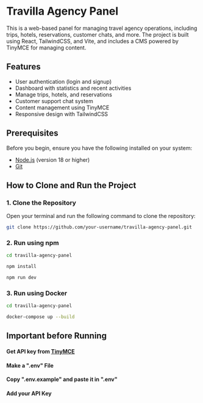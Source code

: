 # Travilla Agency Panel

This is a web-based panel for managing travel agency operations, including trips, hotels, reservations, customer chats, and more. The project is built using React, TailwindCSS, and Vite, and includes a CMS powered by TinyMCE for managing content.

## Features
- User authentication (login and signup)
- Dashboard with statistics and recent activities
- Manage trips, hotels, and reservations
- Customer support chat system
- Content management using TinyMCE
- Responsive design with TailwindCSS

## Prerequisites
Before you begin, ensure you have the following installed on your system:
- [Node.js](https://nodejs.org/) (version 18 or higher)
- [Git](https://git-scm.com/)

## How to Clone and Run the Project

### 1. Clone the Repository
Open your terminal and run the following command to clone the repository:
```bash
git clone https://github.com/your-username/travilla-agency-panel.git
```

### 2. Run using npm
```bash
cd travilla-agency-panel

npm install

npm run dev
```


### 3. Run using Docker
```bash
cd travilla-agency-panel

docker-compose up --build
```


## Important before Running 

#### Get API key from [TinyMCE](https://www.tiny.cloud)

#### Make a ".env" File
#### Copy ".env.example" and paste it in ".env"
#### Add your API Key 